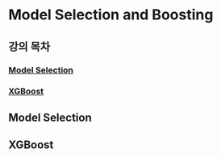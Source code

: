 # Model Selection and Boosting

## 강의 목차
### [Model Selection](#Model-Selection)
### [XGBoost](#XGBoost)

## Model Selection

## XGBoost
